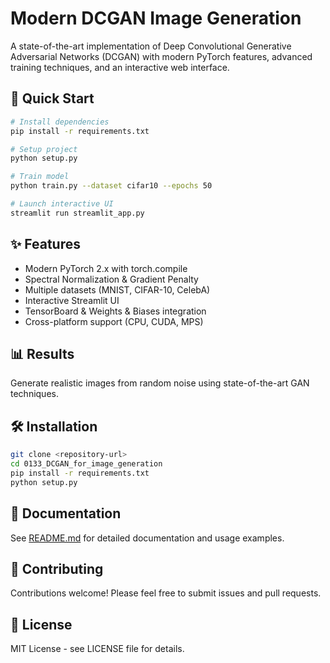 # Modern DCGAN Image Generation

A state-of-the-art implementation of Deep Convolutional Generative Adversarial Networks (DCGAN) with modern PyTorch features, advanced training techniques, and an interactive web interface.

## 🚀 Quick Start

```bash
# Install dependencies
pip install -r requirements.txt

# Setup project
python setup.py

# Train model
python train.py --dataset cifar10 --epochs 50

# Launch interactive UI
streamlit run streamlit_app.py
```

## ✨ Features

- Modern PyTorch 2.x with torch.compile
- Spectral Normalization & Gradient Penalty
- Multiple datasets (MNIST, CIFAR-10, CelebA)
- Interactive Streamlit UI
- TensorBoard & Weights & Biases integration
- Cross-platform support (CPU, CUDA, MPS)

## 📊 Results

Generate realistic images from random noise using state-of-the-art GAN techniques.

## 🛠️ Installation

```bash
git clone <repository-url>
cd 0133_DCGAN_for_image_generation
pip install -r requirements.txt
python setup.py
```

## 📖 Documentation

See [README.md](README.md) for detailed documentation and usage examples.

## 🤝 Contributing

Contributions welcome! Please feel free to submit issues and pull requests.

## 📄 License

MIT License - see LICENSE file for details.
